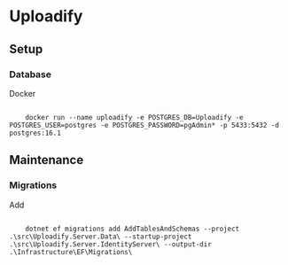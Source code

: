 <h1>Uploadify</h1>

<h2>Setup</h2>

<h3>Database</h3>
<p>Docker</p>
<code>
    docker run --name uploadify -e POSTGRES_DB=Uploadify -e POSTGRES_USER=postgres -e POSTGRES_PASSWORD=pgAdmin* -p 5433:5432 -d postgres:16.1
</code>

<h2>Maintenance</h2>

<h3>Migrations</h3>
<p>Add</p>
<code>
    dotnet ef migrations add AddTablesAndSchemas --project .\src\Uploadify.Server.Data\ --startup-project .\src\Uploadify.Server.IdentityServer\ --output-dir .\Infrastructure\EF\Migrations\
</code>
